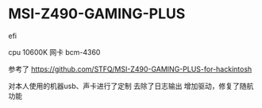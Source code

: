 # MSI-Z490-GAMING-PLUS
efi

cpu 10600K
网卡 bcm-4360


参考了 https://github.com/STFQ/MSI-Z490-GAMING-PLUS-for-hackintosh


对本人使用的机器usb、声卡进行了定制
去除了日志输出
增加驱动，修复了随航功能
